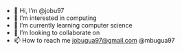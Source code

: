 - 👋 Hi, I’m @jobu97
- 👀 I’m interested in computing 
- 🌱 I’m currently learning computer science
- 💞️ I’m looking to collaborate on 
- 📫 How to reach me jobugua97@gmail.com @mbugua97

<!---
jobu97/jobu97 is a ✨ special ✨ repository because its `README.md` (this file) appears on your GitHub profile.
You can click the Preview link to take a look at your changes.
--->
